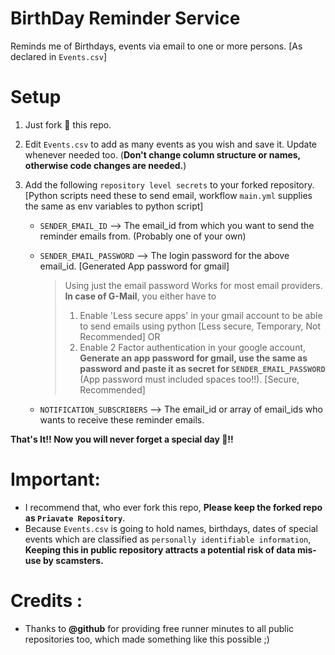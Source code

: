 # BirthDay Reminder Service
Reminds me of Birthdays, events via email to one or more persons. [As declared in `Events.csv`]

# Setup
1. Just fork 🍴 this repo.
2. Edit `Events.csv` to add as many events as you wish and save it. Update whenever needed too. (**Don't change column structure or names, otherwise code changes are needed.**)
3. Add the following `repository level secrets` to your forked repository. [Python scripts need these to send email, workflow `main.yml` supplies the same as env variables to python script]

   - `SENDER_EMAIL_ID` --> The email_id from which you want to send the reminder emails from. (Probably one of your own) 
   - `SENDER_EMAIL_PASSWORD` --> The login password for the above email_id. [Generated App password for gmail]
     
     > Using just the email password Works for most email providers.
     > **In case of G-Mail**, you either have to 
     > 1. Enable 'Less secure apps' in your gmail account to be able to send emails using python [Less secure, Temporary, Not Recommended]
     > OR
     > 2. Enable 2 Factor authentication in your google account, **Generate an app password for gmail, use the same as password and paste it as secret for `SENDER_EMAIL_PASSWORD`** (App password must included spaces too!!). [Secure, Recommended]

   - `NOTIFICATION_SUBSCRIBERS` --> The email_id or array of email_ids who wants to receive these reminder emails.

**That's It!! Now you will never forget a special day 🍰!!**

# Important:
  - I recommend that, who ever fork this repo, **Please keep the forked repo as `Priavate Repository`**. 
  - Because `Events.csv` is going to hold names, birthdays, dates of special events which are classified as `personally identifiable information`, **Keeping this in public repository attracts a potential risk of data mis-use by scamsters.**

# Credits : 
 - Thanks to **@github** for providing free runner minutes to all public repositories too, which made something like this possible ;)
